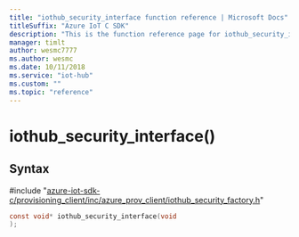 ```yaml
---                             
title: "iothub_security_interface function reference | Microsoft Docs" 
titleSuffix: "Azure IoT C SDK"            
description: "This is the function reference page for iothub_security_interface() in the Azure IoT C SDK. This SDK is used with Azure IoT Hub and Azure IoT Hub Device Provisioning Service"            
manager: timlt                 
author: wesmc7777              
ms.author: wesmc               
ms.date: 10/11/2018                    
ms.service: "iot-hub"             
ms.custom: ""                
ms.topic: "reference"        
---                            
```


# iothub_security_interface()

## Syntax

\#include "[azure-iot-sdk-c/provisioning_client/inc/azure_prov_client/iothub_security_factory.h](../iothub-security-factory-h.md)"  
```C
const void* iothub_security_interface(void
);
```

